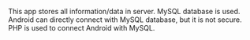 This app stores all information/data in server. MySQL database is used. Android can directly connect with MySQL database, but it is not secure. PHP is used to connect Android with MySQL. 
